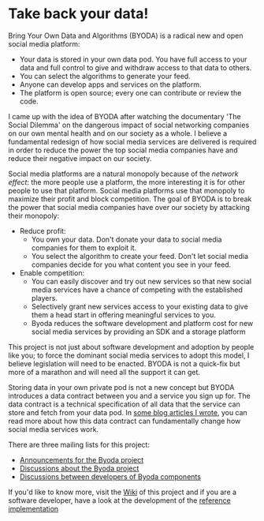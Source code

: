 # Take back your data!

Bring Your Own Data and Algorithms (BYODA) is a radical new and open social media platform:
- Your data is stored in your own data pod. You have full access to your data and full control to give and withdraw access to that data to others.
- You can select the algorithms to generate your feed.
- Anyone can develop apps and services on the platform.
- The platform is open source; every one can contribute or review the code.

I came up with the idea of BYODA after watching the documentary 'The Social Dilemma' on the dangerous impact of social networking companies on our own mental health and on our society as a whole. I believe a fundamental redesign of how social media services are delivered is required in order to reduce the power the top social media companies have and reduce their negative impact on our society. 

Social media platforms are a natural monopoly because of the *network effect*: the more people use a platform, the more interesting it is for other people to use that platform. Social media platforms use that monopoly to maximize their profit and block competition. The goal of BYODA is to break the power that social media companies have over our society by attacking their monopoly:
- Reduce profit: 
  - You own your data. Don't donate your data to social media companies for them to exploit it.
  - You select the algorithm to create your feed. Don't let social media companies decide for you what content you see in your feed.
- Enable competition:
  - You can easily discover and try out new services so that new social media services have a chance of competing with the established players.
  - Selectively grant new services access to your existing data to give them a head start in offering meaningful services to you.
  - Byoda reduces the software development and platform cost for new social media services by providing an SDK and a storage platform

This project is not just about software development and adoption by people like you; to force the dominant social media services to adopt this model, I believe legislation will need to be enacted. BYODA is not a quick-fix but more of a marathon and will need all the support it can get.

Storing data in your own private pod is not a new concept but BYODA introduces a data contract between you and a service you sign up for. The data contract is a technical specification of all data that the service can store and fetch from your data pod. In [some blog articles I wrote](https://stevenhessing.medium.com/), you can read more about how this data contract can fundamentally change how social media services work.

There are three mailing lists for this project:
* [Announcements for the Byoda project](https://groups.io/g/takebackyourdata-announce)
* [Discussions about the Byoda project](https://groups.io/g/takebackyourdata-discuss)
* [Discussions between developers of Byoda components](https://groups.io/g/takebackyourdata-dev)

If you'd like to know more, visit the [Wiki](https://github.com/StevenHessing/byoda/wiki) of this project and if you are a software developer, have a look at the development of the [reference implementation](https://github.com/StevenHessing/byoda-python)
